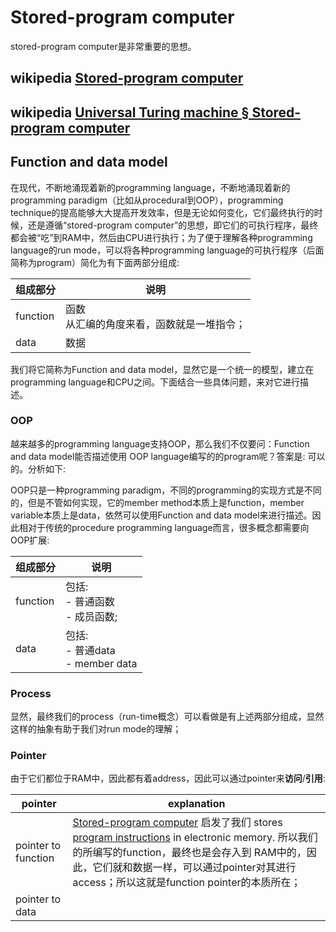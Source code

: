 # Stored-program computer

stored-program computer是非常重要的思想。



## wikipedia [Stored-program computer](https://en.wikipedia.org/wiki/Stored-program_computer)



## wikipedia [Universal Turing machine § Stored-program computer](https://en.wikipedia.org/wiki/Universal_Turing_machine#Stored-program_computer) 



## Function and data model

在现代，不断地涌现着新的programming language，不断地涌现着新的programming paradigm（比如从procedural到OOP），programming technique的提高能够大大提高开发效率，但是无论如何变化，它们最终执行的时候，还是遵循“stored-program computer”的思想，即它们的可执行程序，最终都会被“吃”到RAM中，然后由CPU进行执行；为了便于理解各种programming language的run mode，可以将各种programming language的可执行程序（后面简称为program）简化为有下面两部分组成:

| 组成部分 | 说明                                         |
| -------- | -------------------------------------------- |
| function | 函数<br>从汇编的角度来看，函数就是一堆指令； |
| data     | 数据                                         |

我们将它简称为Function and data model，显然它是一个统一的模型，建立在programming language和CPU之间。下面结合一些具体问题，来对它进行描述。

### OOP

越来越多的programming language支持OOP，那么我们不仅要问：Function and data model能否描述使用 OOP language编写的的program呢？答案是: 可以的。分析如下: 

OOP只是一种programming paradigm，不同的programming的实现方式是不同的，但是不管如何实现，它的member method本质上是function，member variable本质上是data，依然可以使用Function and data model来进行描述。因此相对于传统的procedure programming language而言，很多概念都需要向OOP扩展: 

| 组成部分 | 说明                                    |
| -------- | --------------------------------------- |
| function | 包括: <br>- 普通函数<br>- 成员函数;<br> |
| data     | 包括: <br>- 普通data <br>- member data  |



### Process

显然，最终我们的process（run-time概念）可以看做是有上述两部分组成，显然这样的抽象有助于我们对run mode的理解；

### Pointer

由于它们都位于RAM中，因此都有着address，因此可以通过pointer来**访问**/**引用**:

| pointer             | explanation                                                  |
| ------------------- | ------------------------------------------------------------ |
| pointer to function | [Stored-program computer](https://en.wikipedia.org/wiki/Stored-program_computer) 启发了我们 stores [program instructions](https://en.wikipedia.org/wiki/Instruction_(computer_science)) in electronic memory. 所以我们的所编写的function，最终也是会存入到 RAM中的，因此，它们就和数据一样，可以通过pointer对其进行access；所以这就是function pointer的本质所在； |
| pointer to data     |                                                              |


